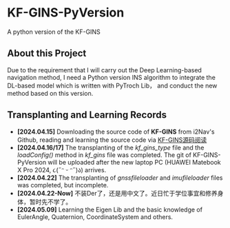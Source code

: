 # KF-GINS-PyVersion
A python version of the KF-GINS

## About this Project
Due to the requirement that I will carry out the Deep Learning-based navigation method, I need a Python version INS algorithm to integrate the DL-based model which is written with PyTroch Lib， and conduct the new method based on this version.

## Transplanting and Learning Records
+ **[2024.04.15]** Downloading the source code of **KF-GINS** from i2Nav's Github, reading and learning the source code via [KF-GINS源码阅读](https://github.com/LiZhengXiao99/Navigation-Learning/blob/main/12-KF-GINS%E6%BA%90%E7%A0%81%E9%98%85%E8%AF%BB/KF-GINS%E6%BA%90%E7%A0%81%E9%98%85%E8%AF%BB.md)  
+ **[2024.04.16/17]** The transplanting of the *kf_gins_type* file and the *loadConfig()* method in *kf_gins* file was completed. The git of KF-GINS-PyVersion will be uploaded after the new laptop PC (HUAWEI Matebook X Pro 2024, ૮(˶ᵔ ᵕ ᵔ˶)ა) arrives. 
+ **[2024.04.22]** The transplanting of *gnssfileloader* and *imufileloader* files was completed, but incomplete.
+ **[2024.04.22-Now]** 不装Der了，还是用中文了。近日忙于学位事宜和修养身体，暂时先不学了。
+ **[2024.05.09]** Learning the Eigen Lib and the basic knowledge of EulerAngle, Quaternion, CoordinateSystem and others.
